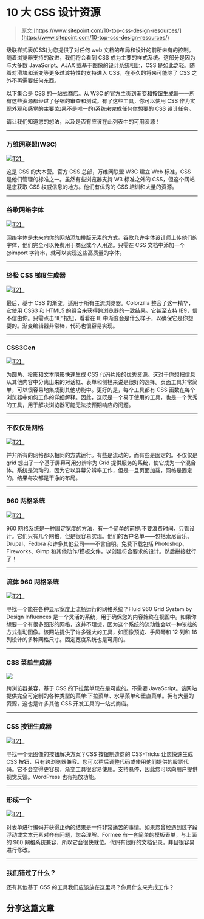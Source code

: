 # 10 大 CSS 设计资源

> 原文:[https://www.sitepoint.com/10-top-css-design-resources/](https://www.sitepoint.com/10-top-css-design-resources/)

级联样式表(CSS)为您提供了对任何 web 文档的布局和设计的前所未有的控制。随着浏览器支持的改进，我们将会看到 CSS 成为主要的样式系统。这部分是因为与大多数 JavaScript、AJAX 或基于图像的设计系统相比，CSS 是如此之轻。随着对滑块和渐变等更多过渡特性的支持进入 CSS，在不久的将来可能除了 CSS 之外不再需要任何东西。

以下集合是 CSS 的一站式商店。从 W3C 的官方主页到渐变和按钮生成器——所有这些资源都经过了仔细的审查和测试。有了这些工具，你可以使用 CSS 作为实现外观和感觉的主要(如果不是唯一的)系统来完成任何你想要的 CSS 设计任务。

请让我们知道您的想法，以及是否有应该在此列表中的可用资源！

* * *

### 万维网联盟(W3C)

[![](../Images/1b66e5c449070d29ed7b7465f0b1072d.png)T2】](https://www.w3.org/Style/CSS/Overview.en.html)

这是 CSS 的大本营。官方 CSS 总部，万维网联盟 W3C 建立 Web 标准，CSS 是他们管理的标准之一。虽然有些浏览器支持 W3 标准之外的 CSS，但这个网站是您获取 CSS 权威信息的地方。他们有优秀的 CSS 培训和大量的资源。

* * *

### 谷歌网络字体

[![](../Images/f45697fb2f7d1bb126260b6c1eba3e00.png)T2】](http://www.google.com/webfonts)

网络字体是未来向你的网站添加排版元素的方式。谷歌允许字体设计师上传他们的字体，他们完全可以免费用于商业或个人用途。只需在 CSS 文档中添加一个@import 字符串，就可以实现这些高质量的字体。

* * *

### 终极 CSS 梯度生成器

[![](../Images/360631cbd3a8557d59f14058656a02dc.png)T2】](http://www.colorzilla.com/gradient-editor/)

最后，基于 CSS 的渐变，适用于所有主流浏览器。Colorzilla 整合了这一精华，它使用 CSS3 和 HTML5 的组合来获得跨浏览器的一致结果。它甚至支持 IE9，信不信由你。只需点击“IE”按钮，看看在 IE 中渐变会是什么样子，以确保它是你想要的。渐变编辑器非常棒，代码也很容易实现。

* * *

### CSS3Gen

[![](../Images/1f8b66572d6c5d17fc0917ba78cc154c.png)T2】](http://css3gen.com/)

为圆角、投影和文本阴影快速生成 CSS 代码片段的优秀资源。这对于你想把信息从其他内容中分离出来的对话框、表单和侧栏来说是很好的选择。页面工具非常简单，可以很容易地集成到其他功能中。更好的是，每个工具都有 CSS 函数在每个浏览器中如何工作的详细解释。因此，这既是一个易于使用的工具，也是一个优秀的工具，用于解决浏览器可能无法按预期响应的问题。

* * *

### 不仅仅是网格

[![](../Images/55690e22e00de38a002bd4cae1c2f941.png)T2】](http://www.notjustagrid.com/)

并非所有的网格都以相同的方式运行。有些是流动的，而有些是固定的。不仅仅是 grid 想出了一个基于屏幕可用分辨率为 Grid 提供服务的系统，使它成为一个混合体。系统是流动的，因为它以屏幕分辨率工作，但是一旦页面加载，网格是固定的。结果每次都是干净的布局。

* * *

### 960 网格系统

[![](../Images/05f934a12904ba1170949a268d64076b.png)T2】](http://960.gs/)

960 网格系统是一种固定宽度的方法，有一个简单的前提:不要浪费时间，只管设计。它们只有几个网格，但是很容易实现。他们的客户名单——包括索尼音乐、Drupal、Fedora 和许多其他公司——不言自明。免费下载包括 Photoshop、Fireworks、Gimp 和其他动作/模板文件，以创建符合要求的设计。然后拼接就行了！

* * *

### 流体 960 网格系统

[![](../Images/a51fc3f88561206776ea4f3a6e586c80.png)T2】](http://designinfluences.com/fluid960gs/)

寻找一个能在各种显示宽度上流畅运行的网格系统？Fluid 960 Grid System by Design Influences 是一个灵活的系统，用于确保您的内容始终在视图中。如果你想要一个有很多图形的网格，这并不理想，因为这个系统的流动性会以一种笨拙的方式推动图像。该网站提供了许多强大的工具，如图像预览、手风琴和 12 列和 16 列设计的多种网格尺寸。固定宽度系统也是可用的。

* * *

### CSS 菜单生成器

![](../Images/6e57f7da5e0070e7174a39676d7f07e6.png)

跨浏览器兼容，基于 CSS 的下拉菜单现在是可能的。不需要 JavaScript。该网站提供完全可定制的各种类型的菜单:下拉菜单、水平菜单和垂直菜单。拥有大量的资源，这也是许多其他 CSS 开发工具的一站式商店。

* * *

### CSS 按钮生成器

[![](../Images/6ce8d18e67afdaaf87b2944f0bc097a1.png)T2】](http://css-tricks.com/examples/ButtonMaker/#)

寻找一个无图像的按钮解决方案？CSS 按钮制造商的 CSS-Tricks 让您快速生成 CSS 按钮，只有跨浏览器兼容。您可以稍后调整代码或使用他们提供的股票代码。它不会变得更容易，渐变工具很容易使用。支持悬停，因此您可以向用户提供视觉反馈。WordPress 也有拖放功能。

* * *

### 形成一个

[![](../Images/4147dfdb4bed4ae9464e1e6afc679ffc.png)T2】](http://www.formee.org/)

对表单进行编码并获得正确的结果是一件非常痛苦的事情。如果您曾经遇到过字段浮动或文本元素对齐有问题，您会理解。Formee 有一套简单的模板表单，与上面的 960 网格系统兼容，所以它会很快就位。代码有很好的文档记录，并且很容易进行修改。

* * *

### 我们错过了什么？

还有其他基于 CSS 的工具我们应该放在这里吗？你用什么来完成工作？

## 分享这篇文章